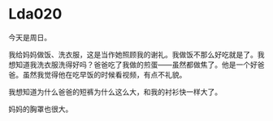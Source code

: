 # Lda020

今天是周日。



我给妈妈做饭、洗衣服，这是当作她照顾我的谢礼。我做饭不那么好吃就是了。我想知道我洗衣服洗得好吗？爸爸吃了我做的煎蛋——虽然都做焦了。他是一个好爸爸。虽然我觉得他在吃早饭的时候看视频，有点不礼貌。



我想知道为什么爸爸的短裤为什么这么大，和我的衬衫快一样大了。



妈妈的胸罩也很大。